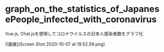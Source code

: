 # graph_on_the_statistics_of_JapanesePeople_infected_with_coronavirus
Vue.js, Chat.jsを使用してコロナウイルスの日本人感染者数をグラフ化

![画像](Screen Shot 2020-10-07 at 19.52.59.png)

